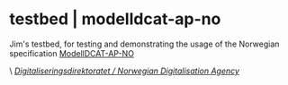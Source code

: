 # testbed | modelldcat-ap-no

Jim's testbed, for testing and demonstrating the usage of the Norwegian specification [ModellDCAT-AP-NO](https://data.norge.no/specification/modelldcat-ap-no)

\ [_Digitaliseringsdirektoratet / Norwegian Digitalisation Agency_](https://digdir.no)
